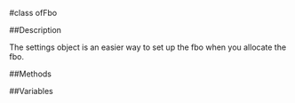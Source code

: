 #class ofFbo


##Description


The settings object is an easier way to set up the fbo when you allocate the fbo.





##Methods



##Variables



